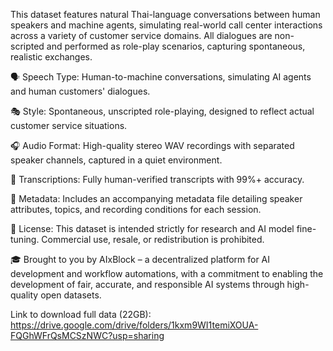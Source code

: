 This dataset features natural Thai-language conversations between human speakers and machine agents, simulating real-world call center interactions across a variety of customer service domains. All dialogues are non-scripted and performed as role-play scenarios, capturing spontaneous, realistic exchanges.

🗣️ Speech Type: Human-to-machine conversations, simulating AI agents and human customers' dialogues.

🎭 Style: Spontaneous, unscripted role-playing, designed to reflect actual customer service situations.

🎧 Audio Format: High-quality stereo WAV recordings with separated speaker channels, captured in a quiet environment.

📝 Transcriptions: Fully human-verified transcripts with 99%+ accuracy.

📑 Metadata: Includes an accompanying metadata file detailing speaker attributes, topics, and recording conditions for each session.

🔐 License: This dataset is intended strictly for research and AI model fine-tuning. Commercial use, resale, or redistribution is prohibited.

🎓 Brought to you by AIxBlock – a decentralized platform for AI development and workflow automations, with a commitment to enabling the development of fair, accurate, and responsible AI systems through high-quality open datasets.

Link to download full data (22GB): https://drive.google.com/drive/folders/1kxm9WI1temiXOUA-FQGhWFrQsMCSzNWC?usp=sharing
